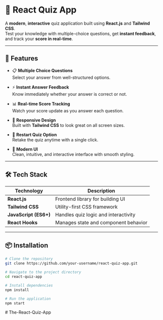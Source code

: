 # 🎯 React Quiz App

A **modern**, **interactive** quiz application built using **React.js** and **Tailwind CSS**.  
Test your knowledge with multiple-choice questions, get **instant feedback**, and track your **score in real-time**.

---

## 🚀 Features

- 📋 **Multiple Choice Questions**  
  Select your answer from well-structured options.

- ⚡ **Instant Answer Feedback**  
  Know immediately whether your answer is correct or not.

- 📊 **Real-time Score Tracking**  
  Watch your score update as you answer each question.

- 📱 **Responsive Design**  
  Built with **Tailwind CSS** to look great on all screen sizes.

- 🔄 **Restart Quiz Option**  
  Retake the quiz anytime with a single click.

- 🎨 **Modern UI**  
  Clean, intuitive, and interactive interface with smooth styling.

---

## 🛠 Tech Stack

| Technology            | Description                          |
| --------------------- | ------------------------------------ |
| **React.js**          | Frontend library for building UI     |
| **Tailwind CSS**      | Utility-first CSS framework          |
| **JavaScript (ES6+)** | Handles quiz logic and interactivity |
| **React Hooks**       | Manages state and component behavior |

---

## 📦 Installation

```bash
# Clone the repository
git clone https://github.com/your-username/react-quiz-app.git

# Navigate to the project directory
cd react-quiz-app

# Install dependencies
npm install

# Run the application
npm start
```
#   T h e - R e a c t - Q u i z - A p p  
 